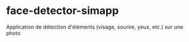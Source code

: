 # face-detector-simapp
Application de détection d'éléments (visage, sourire, yeux, etc.) sur une photo
